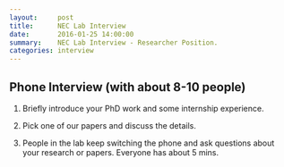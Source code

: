 ```yaml
---
layout:     post
title:      NEC Lab Interview
date:       2016-01-25 14:00:00
summary:    NEC Lab Interview - Researcher Position.
categories: interview 
---
```



## Phone Interview (with about 8-10 people)

1. Briefly introduce your PhD work and some internship experience. 

2. Pick one of our papers and discuss the details.

3. People in the lab keep switching the phone and ask questions about your research or papers. Everyone has about 5 mins.